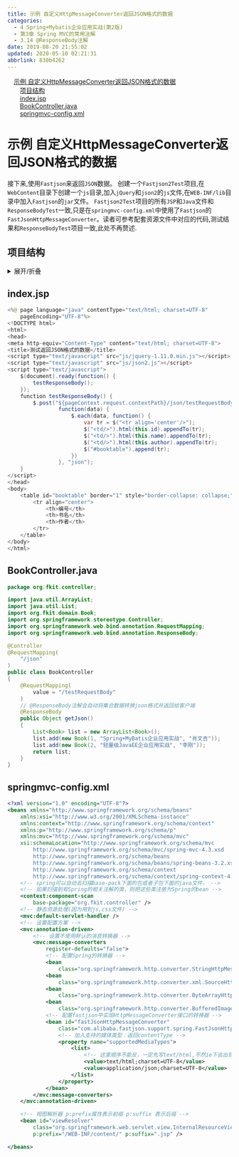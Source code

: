 ```yaml
---
title: 示例 自定义HttpMessageConverter返回JSON格式的数据
categories: 
  - 4 Spring+Mybatis企业应用实战(第2版)
  - 第3章 Spring MVC的常用注解
  - 3.14 @ResponseBody注解
date: 2019-08-20 21:55:02
updated: 2020-05-10 02:21:31
abbrlink: 830b4262
---
```

<div id='my_toc'><a href="/JavaReadingNotes/830b4262/#示例-自定义HttpMessageConverter返回JSON格式的数据" class="header_1">示例 自定义HttpMessageConverter返回JSON格式的数据</a>&nbsp;<br><a href="/JavaReadingNotes/830b4262/#项目结构" class="header_2">项目结构</a>&nbsp;<br><a href="/JavaReadingNotes/830b4262/#index-jsp" class="header_2">index.jsp</a>&nbsp;<br><a href="/JavaReadingNotes/830b4262/#BookController-java" class="header_2">BookController.java</a>&nbsp;<br><a href="/JavaReadingNotes/830b4262/#springmvc-config-xml" class="header_2">springmvc-config.xml</a>&nbsp;<br></div>
<style>.header_1{margin-left: 1em;}.header_2{margin-left: 2em;}.header_3{margin-left: 3em;}.header_4{margin-left: 4em;}.header_5{margin-left: 5em;}.header_6{margin-left: 6em;}</style>
<!--more-->
<script>if (navigator.platform.search('arm')==-1){document.getElementById('my_toc').style.display = 'none';}var e,p = document.getElementsByTagName('p');while (p.length>0) {e = p[0];e.parentElement.removeChild(e);}</script>

<!--end-->
<!--SSTStart-->
# 示例 自定义HttpMessageConverter返回JSON格式的数据
接下来,使用`Fastjson`来返回`JSON`数据。
创建一个`Fastjson2Test`项目,在`WebContent`目录下创建一个`js`目录,加入`jQuery`和`json2`的`js`文件,在`WEB-INF/lib`目录中加入`Fastjson`的`jar`文件。
`Fastjson2Test`项目的所有`JSP`和`Java`文件和`ResponseBodyTest`一致,只是在`springmvc-config.xml`中使用了`Fastjson`的`FastJsonHttpMessageConverter`。读者可参考配套资源文件中对应的代码,测试结果和`ResponseBodyTest`项目一致,此处不再赘述.
## 项目结构
<details><summary>展开/折叠</summary><pre>
G:\Desktop\随书源码\Spring+Mybatis企业应用实战(第2版)\codes\03\Fastjson2Test
├─src\
│ └─org\
│   └─fkit\
│     ├─controller\
│     │ └─<a href="#BookController-java">BookController.java</a>
│     └─domain\
│       └─Book.java
└─WebContent\
  ├─<a href="#index-jsp">index.jsp</a>
  ├─js\
  │ ├─jquery-1.11.0.min.js
  │ ├─jquery-migrate-1.2.1.min.js
  │ └─json2.js
  ├─META-INF\
  │ └─MANIFEST.MF
  └─WEB-INF\
    ├─lib\
    │ ├─commons-logging-1.2.jar
    │ ├─<mark>fastjson-1.2.9.jar</mark>
    │ ├─spring-aop-5.0.1.RELEASE.jar
    │ ├─spring-aspects-5.0.1.RELEASE.jar
    │ ├─spring-beans-5.0.1.RELEASE.jar
    │ ├─spring-context-5.0.1.RELEASE.jar
    │ ├─spring-context-indexer-5.0.1.RELEASE.jar
    │ ├─spring-context-support-5.0.1.RELEASE.jar
    │ ├─spring-core-5.0.1.RELEASE.jar
    │ ├─spring-expression-5.0.1.RELEASE.jar
    │ ├─spring-instrument-5.0.1.RELEASE.jar
    │ ├─spring-jcl-5.0.1.RELEASE.jar
    │ ├─spring-jdbc-5.0.1.RELEASE.jar
    │ ├─spring-jms-5.0.1.RELEASE.jar
    │ ├─spring-messaging-5.0.1.RELEASE.jar
    │ ├─spring-orm-5.0.1.RELEASE.jar
    │ ├─spring-oxm-5.0.1.RELEASE.jar
    │ ├─spring-test-5.0.1.RELEASE.jar
    │ ├─spring-tx-5.0.1.RELEASE.jar
    │ ├─spring-web-5.0.1.RELEASE.jar
    │ ├─spring-webflux-5.0.1.RELEASE.jar
    │ ├─spring-webmvc-5.0.1.RELEASE.jar
    │ └─spring-websocket-5.0.1.RELEASE.jar
    ├─springmvc-config.xml
    └─web.xml

</pre></details>

## index.jsp
```java
<%@ page language="java" contentType="text/html; charset=UTF-8"
    pageEncoding="UTF-8"%>
<!DOCTYPE html>
<html>
<head>
<meta http-equiv="Content-Type" content="text/html; charset=UTF-8">
<title>测试返回JSON格式的数据</title>
<script type="text/javascript" src="js/jquery-1.11.0.min.js"></script>
<script type="text/javascript" src="js/json2.js"></script>
<script type="text/javascript">
    $(document).ready(function() {
        testResponseBody();
    });
    function testResponseBody() {
        $.post("${pageContext.request.contextPath}/json/testRequestBody", null,
                function(data) {
                    $.each(data, function() {
                        var tr = $("<tr align='center'/>");
                        $("<td/>").html(this.id).appendTo(tr);
                        $("<td/>").html(this.name).appendTo(tr);
                        $("<td/>").html(this.author).appendTo(tr);
                        $("#booktable").append(tr);
                    })
                }, "json");
    }
</script>
</head>
<body>
    <table id="booktable" border="1" style="border-collapse: collapse;">
        <tr align="center">
            <th>编号</th>
            <th>书名</th>
            <th>作者</th>
        </tr>
    </table>
</body>
</html>
```
## BookController.java
```java
package org.fkit.controller;

import java.util.ArrayList;
import java.util.List;
import org.fkit.domain.Book;
import org.springframework.stereotype.Controller;
import org.springframework.web.bind.annotation.RequestMapping;
import org.springframework.web.bind.annotation.ResponseBody;

@Controller
@RequestMapping(
    "/json"
)
public class BookController
{
    @RequestMapping(
        value = "/testRequestBody"
    )
    // @ResponseBody注解会自动将集合数据转换json格式并返回给客户端
    @ResponseBody
    public Object getJson()
    {
        List<Book> list = new ArrayList<Book>();
        list.add(new Book(1, "Spring+MyBatis企业应用实战", "肖文吉"));
        list.add(new Book(2, "轻量级JavaEE企业应用实战", "李刚"));
        return list;
    }
}
```
## springmvc-config.xml
```xml
<?xml version="1.0" encoding="UTF-8"?>
<beans xmlns="http://www.springframework.org/schema/beans"
    xmlns:xsi="http://www.w3.org/2001/XMLSchema-instance"
    xmlns:context="http://www.springframework.org/schema/context"
    xmlns:p="http://www.springframework.org/schema/p"
    xmlns:mvc="http://www.springframework.org/schema/mvc"
    xsi:schemaLocation="http://www.springframework.org/schema/mvc
        http://www.springframework.org/schema/mvc/spring-mvc-4.3.xsd
        http://www.springframework.org/schema/beans
        http://www.springframework.org/schema/beans/spring-beans-3.2.xsd
        http://www.springframework.org/schema/context
        http://www.springframework.org/schema/context/spring-context-4.3.xsd">
    <!-- spring可以自动去扫描base-pack下面的包或者子包下面的java文件， -->
    <!-- 如果扫描到有Spring的相关注解的类，则把这些类注册为Spring的bean -->
    <context:component-scan
        base-package="org.fkit.controller" />
    <!-- 静态资源处理(因为用到js,css文件) -->
    <mvc:default-servlet-handler />
    <!-- 设置配置方案 -->
    <mvc:annotation-driven>
        <!-- 设置不使用默认的消息转换器 -->
        <mvc:message-converters
            register-defaults="false">
            <!-- 配置Spring的转换器 -->
            <bean
                class="org.springframework.http.converter.StringHttpMessageConverter" />
            <bean
                class="org.springframework.http.converter.xml.SourceHttpMessageConverter" />
            <bean
                class="org.springframework.http.converter.ByteArrayHttpMessageConverter" />
            <bean
                class="org.springframework.http.converter.BufferedImageHttpMessageConverter" />
            <!-- 配置fastjson中实现HttpMessageConverter接口的转换器 -->
            <bean id="fastJsonHttpMessageConverter"
                class="com.alibaba.fastjson.support.spring.FastJsonHttpMessageConverter">
                <!-- 加入支持的媒体类型：返回contentType -->
                <property name="supportedMediaTypes">
                    <list>
                        <!-- 这里顺序不能反，一定先写text/html,不然ie下会出现下载提示 -->
                        <value>text/html;charset=UTF-8</value>
                        <value>application/json;charset=UTF-8</value>
                    </list>
                </property>
            </bean>
        </mvc:message-converters>
    </mvc:annotation-driven>

    <!-- 视图解析器 p:prefix属性表示前缀 p:suffix 表示后缀 -->
    <bean id="viewResolver"
        class="org.springframework.web.servlet.view.InternalResourceViewResolver"
        p:prefix="/WEB-INF/content/" p:suffix=".jsp" />

</beans>
```
